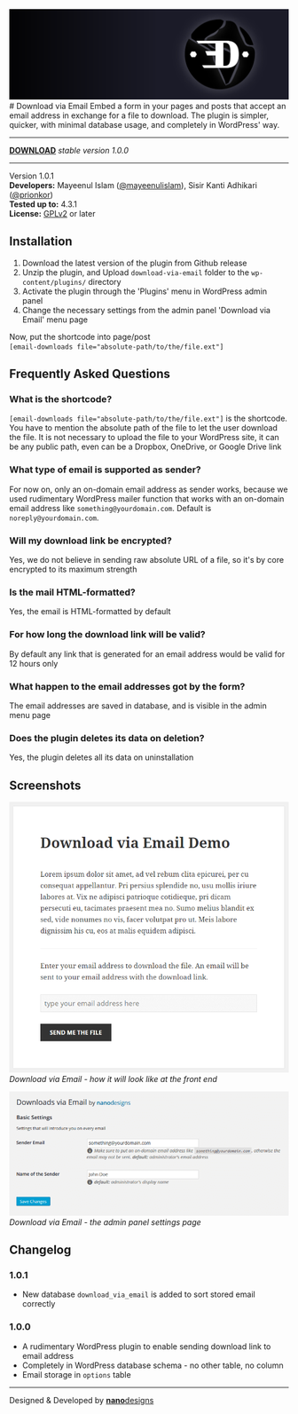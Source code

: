 <img src="assets/banner-1544x500.png" alt="Download via Email - WordPress Plugin"/>
# Download via Email
Embed a form in your pages and posts that accept an email address in exchange for a file to download. The plugin is simpler, quicker, with minimal database usage, and completely in WordPress' way.

----

[**DOWNLOAD**](https://github.com/nanodesigns/download-via-email/releases/tag/1.0.0) *stable version 1.0.0*

----

Version 1.0.1<br>
**Developers:** Mayeenul Islam ([@mayeenulislam](http://twitter.com/mayeenulislam)), Sisir Kanti Adhikari ([@prionkor](http://twitter.com/prionkor))<br>
**Tested up to:** 4.3.1<br>
**License:** [GPLv2](http://www.gnu.org/licenses/gpl-2.0.html) or later

## Installation

1. Download the latest version of the plugin from Github release
2. Unzip the plugin, and Upload `download-via-email` folder to the `wp-content/plugins/` directory
3. Activate the plugin through the 'Plugins' menu in WordPress admin panel
4. Change the necessary settings from the admin panel 'Download via Email' menu page

Now, put the shortcode into page/post<br>
`[email-downloads file="absolute-path/to/the/file.ext"]`

## Frequently Asked Questions

### What is the shortcode?

<code>[email-downloads file="absolute-path/to/the/file.ext"]</code> is  the shortcode. You have to mention the absolute path of the file to let the user download the file. It is not necessary to upload the file to your WordPress site, it can be any public path, even can be a Dropbox, OneDrive, or Google Drive link

### What type of email is supported as sender?

For now on, only an on-domain email address as sender works, because we used rudimentary WordPress mailer function that works with an on-domain email address like `something@yourdomain.com`. Default is `noreply@yourdomain.com`.

### Will my download link be encrypted?

Yes, we do not believe in sending raw absolute URL of a file, so it's by core encrypted to its maximum strength

### Is the mail HTML-formatted?

Yes, the email is HTML-formatted by default

### For how long the download link will be valid?

By default any link that is generated for an email address would be valid for 12 hours only

### What happen to the email addresses got by the form?

The email addresses are saved in database, and is visible in the admin menu page

### Does the plugin deletes its data on deletion?

Yes, the plugin deletes all its data on uninstallation

## Screenshots

![Download via Email - how it will look like at the front end](assets/screenshot-1.png "Download via Email - how it will look like at the front end")<br>
_Download via Email - how it will look like at the front end_

![Download via Email - the admin panel settings page](assets/screenshot-2.png "Download via Email - the admin panel settings page")<br>
_Download via Email - the admin panel settings page_

## Changelog

### 1.0.1
* New database `download_via_email` is added to sort stored email correctly

### 1.0.0
* A rudimentary WordPress plugin to enable sending download link to email address
* Completely in WordPress database schema - no other table, no column
* Email storage in `options` table

__________________
Designed &amp; Developed by [**nano**designs](http://nanodesignsbd.com/)